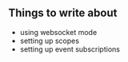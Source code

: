 ## Things to write about
- using websocket mode
- setting up scopes
- setting up event subscriptions